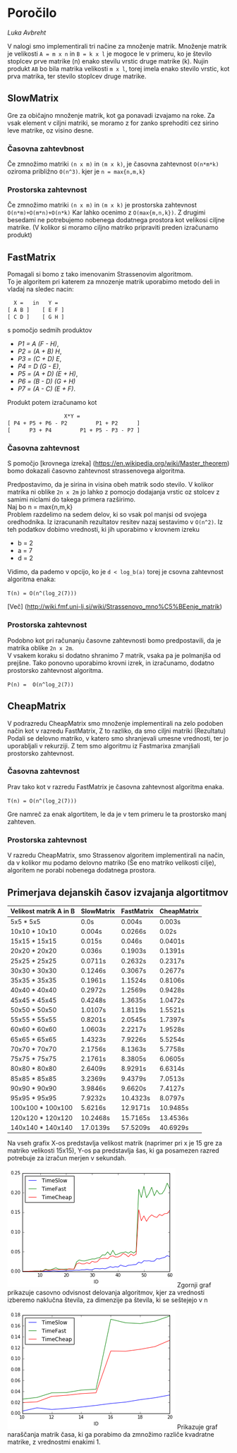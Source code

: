 # Poročilo

*Luka Avbreht*

V nalogi smo implementirali tri načine za množenje matrik.
Množenje matrik je velikosti `A = m x n` in `B = k x l` je mogoce le v primeru, ko je število stoplcev prve matrike (n) enako stevilu vrstic druge matrike (k). 
Nujin produkt `AB` bo bila matrika velikosti `m x l`, torej imela enako stevilo vrstic, kot prva matrika, ter stevilo stoplcev druge matrike. 

## SlowMatrix

Gre za običajno množenje matrik, kot ga ponavadi izvajamo na roke. Za vsak element v ciljni matriki, se moramo z for zanko sprehoditi cez sirino leve matrike, oz visino desne.

### Časovna zahtevbnost 

Če zmnožimo matriki `(n x m)` in `(m x k)`, je časovna zahtevnost `O(n*m*k)` oziroma približno 
`O(n^3)`. kjer je `n = max{n,m,k}`

### Prostorska zahtevnost

Če zmnožimo matriki `(n x m)` in `(m x k)` je prostorska zahtevnost 
`O(n*m)+O(m*n)+O(n*k)` Kar lahko ocenimo z `O(max{m,n,k})`. Z drugimi besedami 
ne potrebujemo nobenega dodatnega prostora kot velikosi ciljne matrike. (V kolikor si moramo ciljno matriko pripraviti 
preden izračunamo produkt)

## FastMatrix

Pomagali si bomo z tako imenovanim Strassenovim algoritmom.  
To je algoritem pri katerem za mnozenje matrik uporabimo metodo deli in vladaj na sledec nacin:  
```
  X =   in   Y =   
[ A B ]    [ E F ]    
[ C D ]    [ G H ]      
```  
s pomočjo sedmih produktov  

* *P1 = A (F - H)*,
* *P2 = (A + B) H*,
* *P3 = (C + D) E*,
* *P4 = D (G - E)*,
* *P5 = (A + D) (E + H)*,
* *P6 = (B - D) (G + H)* 
* *P7 = (A - C) (E + F)*.

Produkt potem izračunamo kot  
```
                  X*Y =
[ P4 + P5 + P6 - P2         P1 + P2      ]
[      P3 + P4         P1 + P5 - P3 - P7 ]
```



### Časovna zahtevnost

S pomočjo [krovnega izreka] (https://en.wikipedia.org/wiki/Master_theorem) bomo dokazali časovno zahtevnost strassenovega algoritma.

Predpostavimo, da je sirina in visina obeh matrik sodo stevilo. V kolikor matrika ni oblike `2n x 2m` jo lahko z pomocjo dodajanja vrstic oz stolcev z samimi niclami do takega primera razširimo.   
Naj bo n = max{n,m,k}  
Problem razdelimo na sedem delov, ki so vsak pol manjsi od svojega oredhodnika. Iz izracunanih rezultatov resitev nazaj sestavimo v `O(n^2)`. Iz teh podatkov dobimo vrednosti, ki jih uporabimo v krovnem izreku   
* b = 2  
* a = 7  
* d = 2  


Vidimo, da pademo v opcijo, ko je `d < log_b(a)` torej je csovna zahtevnost algoritma enaka:

`T(n) = O(n^(log_2(7)))`


[Več] (http://wiki.fmf.uni-lj.si/wiki/Strassenovo_mno%C5%BEenje_matrik)

### Prostorska zahtevnost

Podobno kot pri računanju časovne zahtevnosti bomo predpostavili, da je matrika oblike `2n x 2m`.  
V vsakem koraku si dodatno shranimo 7 matrik, vsaka pa je polmanjša od prejšne. Tako ponovno uporabimo krovni izrek, in izračunamo, dodatno prostorsko zahtevnost algoritma.  

`P(n) =  O(n^log_2(7))`

## CheapMatrix

V podrazredu CheapMatrix smo množenje implementirali na zelo podoben način kot v razredu FastMatrix, Z to razliko, da smo ciljni matriki (Rezultatu) Podali se delovno matriko, v katero smo shranjevali umesne vrednosti, ter jo uporabljali v rekurziji. Z tem smo algoritmu iz Fastmarixa zmanjšali prostorsko zahtevnost. 

### Časovna zahtevnost

Prav tako kot v razredu FastMatrix je časovna zahtevnost algoritma enaka.

`T(n) = O(n^(log_2(7)))`

Gre namreč za enak algortitem, le da je v tem primeru le ta prostorsko manj zahteven.

### Prostorska zahtevnost

V razredu CheapMatrix, smo Strassenov algoritem implementirali na način, da v kolikor mu podamo delovno matriko (Še eno 
matriko velikosti cilje), algoritem ne porabi nobenega dodatnega prostora.

## Primerjava dejanskih časov izvajanja algortitmov

Velikost matrik A in B |  SlowMatrix  |  FastMatrix |   CheapMatrix 
----------------------------------|--------------|-------------|----------------- 
    5x5 * 5x5 | 0.0s | 0.004s | 0.003s 
    10x10 * 10x10 | 0.004s | 0.0266s | 0.02s 
    15x15 * 15x15 | 0.015s | 0.046s | 0.0401s 
    20x20 * 20x20 | 0.036s | 0.1903s | 0.1391s 
    25x25 * 25x25 | 0.0711s | 0.2632s | 0.2317s 
    30x30 * 30x30 | 0.1246s | 0.3067s | 0.2677s 
    35x35 * 35x35 | 0.1961s | 1.1524s | 0.8106s 
    40x40 * 40x40 | 0.2972s | 1.2569s | 0.9428s 
    45x45 * 45x45 | 0.4248s | 1.3635s | 1.0472s 
    50x50 * 50x50 | 1.0107s | 1.8119s | 1.5521s 
    55x55 * 55x55 | 0.8201s | 2.0545s | 1.7397s 
    60x60 * 60x60 | 1.0603s | 2.2217s | 1.9528s 
    65x65 * 65x65 | 1.4323s | 7.9226s | 5.5254s
    70x70 * 70x70 | 2.1756s | 8.1363s | 5.7758s
    75x75 * 75x75 | 2.1761s | 8.3805s | 6.0605s
    80x80 * 80x80 | 2.6409s | 8.9291s | 6.6314s
    85x85 * 85x85 | 3.2369s | 9.4379s | 7.0513s
    90x90 * 90x90 | 3.9846s | 9.6620s | 7.4127s
    95x95 * 95x95 | 7.9232s | 10.4323s | 8.0797s
    100x100 * 100x100 | 5.6216s | 12.9171s | 10.9485s
    120x120 * 120x120 | 10.2468s | 15.7165s | 13.4536s
    140x140 * 140x140 | 17.0139s | 57.5209s | 40.6929s


Na vseh grafix X-os predstavlja velikost matrik (naprimer pri x je 15 gre za matriko velikosti 15x15), 
Y-os pa predstavlja šas, ki ga posamezen razred potrebuje za izračun merjen v sekundah. 

![Graf1](graf1.png)
Zgornji graf prikazuje casovno odvisnost delovanja algoritmov, kjer za vrednosti izberemo naklučna števila, za dimenzije pa števila, ki se seštejejo v n

![Graf2](graf2.png)
Prikazuje graf naraščanja matrik časa, ki ga porabimo da zmnožimo različe kvadratne matrike, z vrednostmi enakimi 1.


